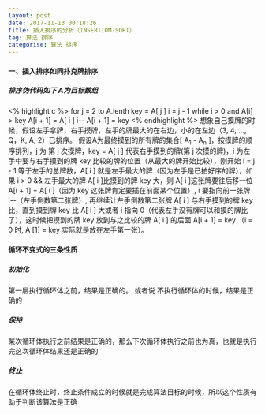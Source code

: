 ```yaml
---
layout: post
date: 2017-11-13 00:18:26
title: 插入排序的分析（INSERTIOM-SORT）
tag: 算法 排序
categorise: 算法 排序
---
```

#### 一、插入排序如同扑克牌排序
##### 排序伪代码如下 A为目标数组
<% highlight c %>
for j = 2 to A.lenth
    key = A[ j ]
    i = j - 1
    while i > 0 and A[i] > key
        A[i + 1] = A[ i ]
        i--
    A[i + 1] = key
<% endhighlight %>
想象自己摸牌的时候，假设左手拿牌，右手摸牌，左手的牌最大的在右边，小的在左边（3, 4, ..., Q，K, A, 2）已排序。
假设A为最终摸到的所有牌的集合[ A<sub>1</sub> - A<sub>n</sub> ]，按摸牌的顺序排列，j 为 第 j 次摸牌，key = A[ j ] 代表右手摸到的牌(第 j 次摸的牌)，i 为左手中要与右手摸到的牌 key 比较的牌的位置（从最大的牌开始比较），刚开始 i = j - 1 等于左手的总牌数，A[ i ] 就是左手最大的牌（因为左手是已拍好序的牌），如果 i > 0 && 左手最大的牌 A[ i ]比摸到的牌 key 大，则 A[ i ]这张牌要往后移一位 A[i + 1] = A[ i ]（因为 key 这张牌肯定要插在前面某个位置）, i 要指向前一张牌 i--（左手倒数第二张牌）, 再继续让左手倒数第二张牌 A[ i ] 与右手摸到的牌 key 比，直到摸到牌 key 比 A[ i ] 大或者 i 指向 0（代表左手没有牌可以和摸的牌比了），这时候把摸到的牌 key 放到与之比较的牌 A[ i ] 的后面 A[i + 1] = key （i = 0 时, A [1] = key 实际就是放在左手第一张）。

#### 循环不变式的三条性质
##### 初始化
第一层执行循环体之前，结果是正确的。
或者说
不执行循环体的时候，结果是正确的
##### 保持
某次循环体执行之前结果是正确的，那么下次循环体执行之前也为真，也就是执行完这次循环体结果还是正确的
##### 终止
在循环体终止时，终止条件成立的时候就是完成算法目标的时候，所以这个性质有助于判断该算法是正确






